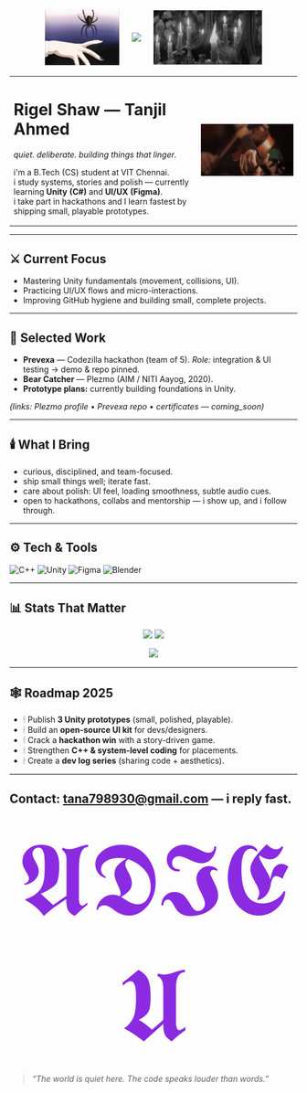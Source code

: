 <h1 align="center">
  <img src="spiderweb.gif" alt="spider" width="130" style="vertical-align: middle; margin-right: 15px;"/>
  <img src="bonour (1).gif" width="500"/>
  <img src="candles.gif" alt="flickering candle" width="190" style="vertical-align: middle; margin-left: 15px;"/>
</h1>


<table>
<tr>
<td width="65%" valign="top">

# Rigel Shaw — Tanjil Ahmed  
*quiet. deliberate. building things that linger.*

i'm a B.Tech (CS) student at VIT Chennai.  
i study systems, stories and polish — currently learning **Unity (C#)** and **UI/UX (Figma)**.  
i take part in hackathons and I learn fastest by shipping small, playable prototypes.

</td>
<td width="35%" align="center">

<img src="Violin GIF.gif" alt="violin notes" width="250"/>

</td>
</tr>
</table>

---

## ⚔️ Current Focus
- Mastering Unity fundamentals (movement, collisions, UI).  
- Practicing UI/UX flows and micro-interactions.  
- Improving GitHub hygiene and building small, complete projects.  

---

## 📂 Selected Work
- **Prevexa** — Codezilla hackathon (team of 5). *Role:* integration & UI testing → demo & repo pinned.  
- **Bear Catcher** — Plezmo (AIM / NITI Aayog, 2020).  
- **Prototype plans:** currently building foundations in Unity.  

*(links: Plezmo profile • Prevexa repo • certificates — coming_soon)*  

---

## 🕯️ What I Bring
- curious, disciplined, and team-focused.  
- ship small things well; iterate fast.  
- care about polish: UI feel, loading smoothness, subtle audio cues.  
- open to hackathons, collabs and mentorship — i show up, and i follow through.  

---

## ⚙️ Tech & Tools  
![C++](https://img.shields.io/badge/C++-2E2E2E?style=for-the-badge&logo=cplusplus&logoColor=8A2BE2) 
![Unity](https://img.shields.io/badge/Unity-0A0A0A?style=for-the-badge&logo=unity&logoColor=8A2BE2) 
![Figma](https://img.shields.io/badge/Figma-1C1C1C?style=for-the-badge&logo=figma&logoColor=8A2BE2) 
![Blender](https://img.shields.io/badge/Blender-2C2C2C?style=for-the-badge&logo=blender&logoColor=8A2BE2)  

---

## 📊 Stats That Matter  

<p align="center">
  <img src="https://github-readme-stats.vercel.app/api?username=rigelshaw&show_icons=true&theme=tokyonight&hide_border=true&count_private=true&title_color=8A2BE2&icon_color=8A2BE2&text_color=C0C0C0&bg_color=0A0A0A" height="180"/>
  <img src="https://github-readme-stats.vercel.app/api/top-langs/?username=rigelshaw&layout=compact&theme=tokyonight&hide_border=true&title_color=8A2BE2&text_color=C0C0C0&bg_color=0A0A0A" height="180"/>
</p>

<p align="center">
  <img src="https://streak-stats.demolab.com?user=rigelshaw&theme=tokyonight&hide_border=true&background=0A0A0A&ring=8A2BE2&fire=8A2BE2&currStreakLabel=C0C0C0" height="180"/>
</p>

---

## 🕸️ Roadmap 2025
- 🕯 Publish **3 Unity prototypes** (small, polished, playable).  
- 🕯 Build an **open-source UI kit** for devs/designers.  
- 🕯 Crack a **hackathon win** with a story-driven game.  
- 🕯 Strengthen **C++ & system-level coding** for placements.  
- 🕯 Create a **dev log series** (sharing code + aesthetics).  

---

**Contact:** [tana798930@gmail.com](mailto:tana798930@gmail.com) — i reply fast.  
---

<p align="center">
  <span style="font-size:180px; color:#8A2BE2;">𝕬𝕯𝕴𝕰𝖀</span>
</p>


> *“The world is quiet here. The code speaks louder than words.”*  


<!--
**rigelshaw/rigelshaw** is a ✨ _special_ ✨ repository because its `README.md` (this file) appears on your GitHub profile.

Here are some ideas to get you started:

- 🔭 I’m currently working on ...
- 🌱 I’m currently learning ...
- 👯 I’m looking to collaborate on ...
- 🤔 I’m looking for help with ...
- 💬 Ask me about ...
- 📫 How to reach me: ...
- 😄 Pronouns: ...
- ⚡ Fun fact: ...
-->
